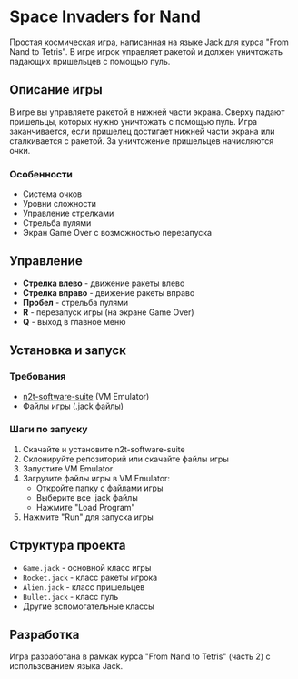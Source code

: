 # Space Invaders for Nand

Простая космическая игра, написанная на языке Jack для курса "From Nand to Tetris". В игре игрок управляет ракетой и должен уничтожать падающих пришельцев с помощью пуль.

## Описание игры

В игре вы управляете ракетой в нижней части экрана. Сверху падают пришельцы, которых нужно уничтожать с помощью пуль. Игра заканчивается, если пришелец достигает нижней части экрана или сталкивается с ракетой. За уничтожение пришельцев начисляются очки.

### Особенности
- Система очков
- Уровни сложности
- Управление стрелками
- Стрельба пулями
- Экран Game Over с возможностью перезапуска

## Управление
- **Стрелка влево** - движение ракеты влево
- **Стрелка вправо** - движение ракеты вправо
- **Пробел** - стрельба пулями
- **R** - перезапуск игры (на экране Game Over)
- **Q** - выход в главное меню

## Установка и запуск

### Требования
- [n2t-software-suite](https://www.nand2tetris.org/software) (VM Emulator)
- Файлы игры (.jack файлы)

### Шаги по запуску
1. Скачайте и установите n2t-software-suite
2. Склонируйте репозиторий или скачайте файлы игры
3. Запустите VM Emulator
4. Загрузите файлы игры в VM Emulator:
   - Откройте папку с файлами игры
   - Выберите все .jack файлы
   - Нажмите "Load Program"
5. Нажмите "Run" для запуска игры

## Структура проекта
- `Game.jack` - основной класс игры
- `Rocket.jack` - класс ракеты игрока
- `Alien.jack` - класс пришельцев
- `Bullet.jack` - класс пуль
- Другие вспомогательные классы

## Разработка
Игра разработана в рамках курса "From Nand to Tetris" (часть 2) с использованием языка Jack.

